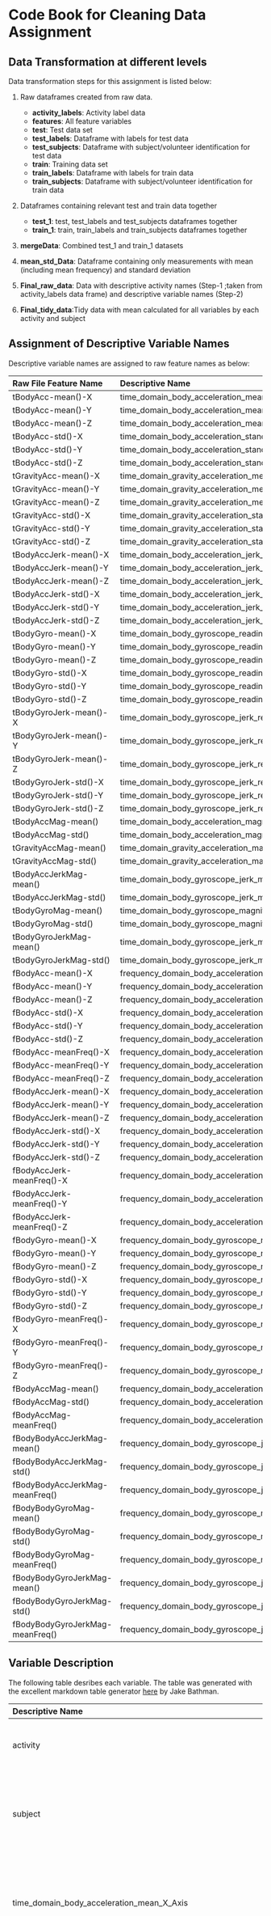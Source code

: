 # Code Book for Cleaning Data Assignment


## Data Transformation at different levels

Data transformation steps for this assignment is listed below:

1. Raw dataframes created from raw data.
   * **activity_labels**: Activity label data
   * **features**: All feature variables
   * **test**: Test data set
   * **test_labels**: Dataframe with labels for test data 
   * **test_subjects**: Dataframe with subject/volunteer identification for test data
   * **train**: Training data set
   * **train_labels**: Dataframe with labels for train data 
   * **train_subjects**: Dataframe with subject/volunteer identification for train data
   
2. Dataframes containing relevant test and train data together
   * **test_1**: test, test_labels and test_subjects dataframes together
   * **train_1**: train, train_labels and train_subjects dataframes together
   
3. **mergeData**: Combined test_1 and train_1 datasets

4.  **mean_std_Data**: Dataframe containing only measurements with mean (including mean frequency) and standard deviation

5. **Final_raw_data**: Data with descriptive activity names (Step-1 ;taken from activity_labels data frame) and descriptive variable names (Step-2)

6. **Final_tidy_data**:Tidy data with mean calculated for all variables by each activity and subject

## Assignment of Descriptive Variable Names

Descriptive variable names are assigned to raw feature names as below:

**Raw File Feature Name**|**Descriptive Name**
:-----|:-----
tBodyAcc-mean()-X|time_domain_body_acceleration_mean_X_Axis
tBodyAcc-mean()-Y|time_domain_body_acceleration_mean_Y_Axis
tBodyAcc-mean()-Z|time_domain_body_acceleration_mean_Z_Axis
tBodyAcc-std()-X|time_domain_body_acceleration_standard_deviation_X_Axis
tBodyAcc-std()-Y|time_domain_body_acceleration_standard_deviation_Y_Axis
tBodyAcc-std()-Z|time_domain_body_acceleration_standard_deviation_Z_Axis
tGravityAcc-mean()-X|time_domain_gravity_acceleration_mean_X_Axis
tGravityAcc-mean()-Y|time_domain_gravity_acceleration_mean_Y_Axis
tGravityAcc-mean()-Z|time_domain_gravity_acceleration_mean_Z_Axis
tGravityAcc-std()-X|time_domain_gravity_acceleration_standard_deviation_X_Axis
tGravityAcc-std()-Y|time_domain_gravity_acceleration_standard_deviation_Y_Axis
tGravityAcc-std()-Z|time_domain_gravity_acceleration_standard_deviation_Z_Axis
tBodyAccJerk-mean()-X|time_domain_body_acceleration_jerk_mean_X_Axis
tBodyAccJerk-mean()-Y|time_domain_body_acceleration_jerk_mean_Y_Axis
tBodyAccJerk-mean()-Z|time_domain_body_acceleration_jerk_mean_Z_Axis
tBodyAccJerk-std()-X|time_domain_body_acceleration_jerk_standard_deviation_X_Axis
tBodyAccJerk-std()-Y|time_domain_body_acceleration_jerk_standard_deviation_Y_Axis
tBodyAccJerk-std()-Z|time_domain_body_acceleration_jerk_standard_deviation_Z_Axis
tBodyGyro-mean()-X|time_domain_body_gyroscope_reading_mean_X_Axis
tBodyGyro-mean()-Y|time_domain_body_gyroscope_reading_mean_Y_Axis
tBodyGyro-mean()-Z|time_domain_body_gyroscope_reading_mean_Z_Axis
tBodyGyro-std()-X|time_domain_body_gyroscope_reading_standard_deviation_X_Axis
tBodyGyro-std()-Y|time_domain_body_gyroscope_reading_standard_deviation_Y_Axis
tBodyGyro-std()-Z|time_domain_body_gyroscope_reading_standard_deviation_Z_Axis
tBodyGyroJerk-mean()-X|time_domain_body_gyroscope_jerk_reading_mean_X_Axis
tBodyGyroJerk-mean()-Y|time_domain_body_gyroscope_jerk_reading_mean_Y_Axis
tBodyGyroJerk-mean()-Z|time_domain_body_gyroscope_jerk_reading_mean_Z_Axis
tBodyGyroJerk-std()-X|time_domain_body_gyroscope_jerk_reading_standard_deviation_X_Axis
tBodyGyroJerk-std()-Y|time_domain_body_gyroscope_jerk_reading_standard_deviation_Y_Axis
tBodyGyroJerk-std()-Z|time_domain_body_gyroscope_jerk_reading_standard_deviation_Z_Axis
tBodyAccMag-mean()|time_domain_body_acceleration_magnitude_mean
tBodyAccMag-std()|time_domain_body_acceleration_magnitude_standard_deviation
tGravityAccMag-mean()|time_domain_gravity_acceleration_magnitude_mean
tGravityAccMag-std()|time_domain_gravity_acceleration_magnitude_standard_deviation
tBodyAccJerkMag-mean()|time_domain_body_gyroscope_jerk_magnitudereading_mean
tBodyAccJerkMag-std()|time_domain_body_gyroscope_jerk_magnitudereading_standard_deviation
tBodyGyroMag-mean()|time_domain_body_gyroscope_magnitude_reading_mean
tBodyGyroMag-std()|time_domain_body_gyroscope_magnitude_reading_standard_deviation
tBodyGyroJerkMag-mean()|time_domain_body_gyroscope_jerk_magnitude_reading_mean
tBodyGyroJerkMag-std()|time_domain_body_gyroscope_jerk_magnitude_reading_standard_deviation
fBodyAcc-mean()-X|frequency_domain_body_acceleration_mean_X_Axis
fBodyAcc-mean()-Y|frequency_domain_body_acceleration_mean_Y_Axis
fBodyAcc-mean()-Z|frequency_domain_body_acceleration_mean_Z_Axis
fBodyAcc-std()-X|frequency_domain_body_acceleration_standard_deviation_X_Axis
fBodyAcc-std()-Y|frequency_domain_body_acceleration_standard_deviation_Y_Axis
fBodyAcc-std()-Z|frequency_domain_body_acceleration_standard_deviation_Z_Axis
fBodyAcc-meanFreq()-X|frequency_domain_body_acceleration_mean_frequency_X_Axis
fBodyAcc-meanFreq()-Y|frequency_domain_body_acceleration_mean_frequency_Y_Axis
fBodyAcc-meanFreq()-Z|frequency_domain_body_acceleration_mean_frequency_Z_Axis
fBodyAccJerk-mean()-X|frequency_domain_body_acceleration_jerk_mean_X_Axis
fBodyAccJerk-mean()-Y|frequency_domain_body_acceleration_jerk_mean_Y_Axis
fBodyAccJerk-mean()-Z|frequency_domain_body_acceleration_jerk_mean_Z_Axis
fBodyAccJerk-std()-X|frequency_domain_body_acceleration_jerk_standard_deviation_X_Axis
fBodyAccJerk-std()-Y|frequency_domain_body_acceleration_jerk_standard_deviation_Y_Axis
fBodyAccJerk-std()-Z|frequency_domain_body_acceleration_jerk_standard_deviation_Z_Axis
fBodyAccJerk-meanFreq()-X|frequency_domain_body_acceleration_jerk_mean_frequency_X_Axis
fBodyAccJerk-meanFreq()-Y|frequency_domain_body_acceleration_jerk_mean_frequency_Y_Axis
fBodyAccJerk-meanFreq()-Z|frequency_domain_body_acceleration_jerk_mean_frequency_Z_Axis
fBodyGyro-mean()-X|frequency_domain_body_gyroscope_reading_mean_X_Axis
fBodyGyro-mean()-Y|frequency_domain_body_gyroscope_reading_mean_Y_Axis
fBodyGyro-mean()-Z|frequency_domain_body_gyroscope_reading_mean_Z_Axis
fBodyGyro-std()-X|frequency_domain_body_gyroscope_reading_standard_deviation_X_Axis
fBodyGyro-std()-Y|frequency_domain_body_gyroscope_reading_standard_deviation_Y_Axis
fBodyGyro-std()-Z|frequency_domain_body_gyroscope_reading_standard_deviation_Z_Axis
fBodyGyro-meanFreq()-X|frequency_domain_body_gyroscope_reading_mean_frequency_X_Axis
fBodyGyro-meanFreq()-Y|frequency_domain_body_gyroscope_reading_mean_frequency_Y_Axis
fBodyGyro-meanFreq()-Z|frequency_domain_body_gyroscope_reading_mean_frequency_Z_Axis
fBodyAccMag-mean()|frequency_domain_body_acceleration_magnitude_mean
fBodyAccMag-std()|frequency_domain_body_acceleration_magnitude_standard_deviation
fBodyAccMag-meanFreq()|frequency_domain_body_acceleration_magnitude_mean_frequency
fBodyBodyAccJerkMag-mean()|frequency_domain_body_gyroscope_jerk_magnitudereading_mean
fBodyBodyAccJerkMag-std()|frequency_domain_body_gyroscope_jerk_magnitudereading_standard_deviation
fBodyBodyAccJerkMag-meanFreq()|frequency_domain_body_gyroscope_jerk_magnitudereading_mean_frequency
fBodyBodyGyroMag-mean()|frequency_domain_body_gyroscope_magnitude_reading_mean
fBodyBodyGyroMag-std()|frequency_domain_body_gyroscope_magnitude_reading_standard_deviation
fBodyBodyGyroMag-meanFreq()|frequency_domain_body_gyroscope_magnitude_reading_mean_frequency
fBodyBodyGyroJerkMag-mean()|frequency_domain_body_gyroscope_jerk_magnitude_reading_mean
fBodyBodyGyroJerkMag-std()|frequency_domain_body_gyroscope_jerk_magnitude_reading_standard_deviation
fBodyBodyGyroJerkMag-meanFreq()|frequency_domain_body_gyroscope_jerk_magnitude_reading_mean_frequency


## Variable Description

The following table desribes each variable. The table was generated with the excellent markdown table generator [here](http://jakebathman.github.io/Markdown-Table-Generator/) by Jake Bathman.

**Descriptive Name**|**Description**
:-----|:-----
activity|Activity identification among six different activities
subject|Volunteer identification among 30 different volunteers within age bracket of 19-48 years
time_domain_body_acceleration_mean_X_Axis|mean value of time domain signal captured from linear body acceleration in X-Axis
time_domain_body_acceleration_mean_Y_Axis|mean value of time domain signal captured from linear body acceleration in Y-Axis
time_domain_body_acceleration_mean_Z_Axis|mean value of time domain signal captured from linear body acceleration in Z-Axis
time_domain_body_acceleration_standard_deviation_X_Axis|standard deviation value of time domain signal captured from linear body acceleration in X-Axis
time_domain_body_acceleration_standard_deviation_Y_Axis|standard deviation value of time domain signal captured from linear body acceleration in Y-Axis
time_domain_body_acceleration_standard_deviation_Z_Axis|standard deviation value of time domain signal captured from linear body acceleration in Z-Axis
time_domain_gravity_acceleration_mean_X_Axis|mean value of time domain signal captured from gravity acceleration in X-Axis
time_domain_gravity_acceleration_mean_Y_Axis|mean value of time domain signal captured from gravity acceleration in Y-Axis
time_domain_gravity_acceleration_mean_Z_Axis|mean value of time domain signal captured from gravity acceleration in Z-Axis
time_domain_gravity_acceleration_standard_deviation_X_Axis|standard deviation value of time domain signal captured from gravity acceleration in X-Axis
time_domain_gravity_acceleration_standard_deviation_Y_Axis|standard deviation value of time domain signal captured from gravity acceleration in Y-Axis
time_domain_gravity_acceleration_standard_deviation_Z_Axis|standard deviation value of time domain signal captured from gravity acceleration in Z-Axis
time_domain_body_acceleration_jerk_mean_X_Axis|mean value of time domain jerk signal captured from  body acceleration in X-Axis
time_domain_body_acceleration_jerk_mean_Y_Axis|mean value of time domain jerk signal captured from  body acceleration in Y-Axis
time_domain_body_acceleration_jerk_mean_Z_Axis|mean value of time domain jerk signal captured from  body acceleration in Z-Axis
time_domain_body_acceleration_jerk_standard_deviation_X_Axis|standard deviation value of time domain jerk signal captured from  body acceleration in X-Axis
time_domain_body_acceleration_jerk_standard_deviation_Y_Axis|standard deviation value of time domain jerk signal captured from  body acceleration in Y-Axis
time_domain_body_acceleration_jerk_standard_deviation_Z_Axis|standard deviation value of time domain jerk signal captured from  body acceleration in Z-Axis
time_domain_body_gyroscope_reading_mean_X_Axis|mean value of time domain signal captured from angular body velocity in X-Axis
time_domain_body_gyroscope_reading_mean_Y_Axis|mean value of time domain signal captured from angular body velocity in Y-Axis
time_domain_body_gyroscope_reading_mean_Z_Axis|mean value of time domain signal captured from angular body velocity in Z-Axis
time_domain_body_gyroscope_reading_standard_deviation_X_Axis|standard deviation value of time domain signal captured from angular body velocity in X-Axis
time_domain_body_gyroscope_reading_standard_deviation_Y_Axis|standard deviation value of time domain signal captured from angular body velocity in Y-Axis
time_domain_body_gyroscope_reading_standard_deviation_Z_Axis|standard deviation value of time domain signal captured from angular body velocity in Z-Axis
time_domain_body_gyroscope_jerk_reading_mean_X_Axis|mean value of time domain jerk signal captured from  body velocity in X-Axis
time_domain_body_gyroscope_jerk_reading_mean_Y_Axis|mean value of time domain jerk signal captured from  body velocity in Y-Axis
time_domain_body_gyroscope_jerk_reading_mean_Z_Axis|mean value of time domain jerk signal captured from  body velocity in Z-Axis
time_domain_body_gyroscope_jerk_reading_standard_deviation_X_Axis|standard deviation value of time domain jerk signal captured from  body velocity in X-Axis
time_domain_body_gyroscope_jerk_reading_standard_deviation_Y_Axis|standard deviation value of time domain jerk signal captured from  body velocity in Y-Axis
time_domain_body_gyroscope_jerk_reading_standard_deviation_Z_Axis|standard deviation value of time domain jerk signal captured from  body velocity in Z-Axis
time_domain_body_acceleration_magnitude_mean|mean value of time domain magnitude of body acceleration signals
time_domain_body_acceleration_magnitude_standard_deviation|standard deviation value of time domain magnitude of body acceleration signals
time_domain_gravity_acceleration_magnitude_mean|mean value of time domain magnitude of gravity acceleration signals
time_domain_gravity_acceleration_magnitude_standard_deviation|standard deviation value of time domain magnitude of gravity acceleration signals
time_domain_body_gyroscope_jerk_magnitudereading_mean|mean value of time domain magnitude of body acceleration jerk signals
time_domain_body_gyroscope_jerk_magnitudereading_standard_deviation|standard deviation value of time domain magnitude of body acceleration jerk signals
time_domain_body_gyroscope_magnitude_reading_mean|mean value of time domain magnitude of body anglular velocity signals
time_domain_body_gyroscope_magnitude_reading_standard_deviation|standard deviation value of time domain magnitude of body angular velocity signals
time_domain_body_gyroscope_jerk_magnitude_reading_mean|mean value of time domain magnitude of body anglular velocity jerk signals
time_domain_body_gyroscope_jerk_magnitude_reading_standard_deviation|standard deviation value of time domain magnitude of body angular velocity jerk signals
frequency_domain_body_acceleration_mean_X_Axis|mean value of frequency domain signal captured from linear body acceleration in X-Axis
frequency_domain_body_acceleration_mean_Y_Axis|mean value of frequency domain signal captured from linear body acceleration in Y-Axis
frequency_domain_body_acceleration_mean_Z_Axis|mean value of frequency domain signal captured from linear body acceleration in Z-Axis
frequency_domain_body_acceleration_standard_deviation_X_Axis|standard deviation value of frequency domain signal captured from linear body acceleration in X-Axis
frequency_domain_body_acceleration_standard_deviation_Y_Axis|standard deviation value of frequency domain signal captured from linear body acceleration in Y-Axis
frequency_domain_body_acceleration_standard_deviation_Z_Axis|standard deviation value of frequency domain signal captured from linear body acceleration in Z-Axis
frequency_domain_body_acceleration_mean_frequency_X_Axis|mean frequency of frequency domain signal captured from linear body acceleration in X-Axis
frequency_domain_body_acceleration_mean_frequency_Y_Axis|mean frequency of frequency domain signal captured from linear body acceleration in Y-Axis
frequency_domain_body_acceleration_mean_frequency_Z_Axis|mean frequency of frequency domain signal captured from linear body acceleration in Z-Axis
frequency_domain_body_acceleration_jerk_mean_X_Axis|mean value of frequency domain jerk signal captured from  body acceleration in X-Axis
frequency_domain_body_acceleration_jerk_mean_Y_Axis|mean value of frequency domain jerk signal captured from  body acceleration in Y-Axis
frequency_domain_body_acceleration_jerk_mean_Z_Axis|mean value of frequency domain jerk signal captured from  body acceleration in Z-Axis
frequency_domain_body_acceleration_jerk_standard_deviation_X_Axis|standard deviation value of frequency domain jerk signal captured from  body acceleration in X-Axis
frequency_domain_body_acceleration_jerk_standard_deviation_Y_Axis|standard deviation value of frequency domain jerk signal captured from  body acceleration in Y-Axis
frequency_domain_body_acceleration_jerk_standard_deviation_Z_Axis|standard deviation value of frequency domain jerk signal captured from  body acceleration in Z-Axis
frequency_domain_body_acceleration_jerk_mean_frequency_X_Axis|mean frequency of frequency domain jerk signal captured from  body acceleration in X-Axis
frequency_domain_body_acceleration_jerk_mean_frequency_Y_Axis|mean frequency of frequency domain jerk signal captured from  body acceleration in Y-Axis
frequency_domain_body_acceleration_jerk_mean_frequency_Z_Axis|mean frequency of frequency domain jerk signal captured from  body acceleration in Z-Axis
frequency_domain_body_gyroscope_reading_mean_X_Axis|mean value of frequency domain signal captured from angular body velocity in X-Axis
frequency_domain_body_gyroscope_reading_mean_Y_Axis|mean value of frequency domain signal captured from angular body velocity in Y-Axis
frequency_domain_body_gyroscope_reading_mean_Z_Axis|mean value of frequency domain signal captured from angular body velocity in Z-Axis
frequency_domain_body_gyroscope_reading_standard_deviation_X_Axis|standard deviation value of frequency domain signal captured from angular body velocity in X-Axis
frequency_domain_body_gyroscope_reading_standard_deviation_Y_Axis|standard deviation value of frequency domain signal captured from angular body velocity in Y-Axis
frequency_domain_body_gyroscope_reading_standard_deviation_Z_Axis|standard deviation value of frequency domain signal captured from angular body velocity in Z-Axis
frequency_domain_body_gyroscope_reading_mean_frequency_X_Axis|mean frequency of frequency domain signal captured from angular body velocity in X-Axis
frequency_domain_body_gyroscope_reading_mean_frequency_Y_Axis|mean frequency of frequency domain signal captured from angular body velocity in Y-Axis
frequency_domain_body_gyroscope_reading_mean_frequency_Z_Axis|mean frequency of frequency domain signal captured from angular body velocity in Z-Axis
frequency_domain_body_acceleration_magnitude_mean|mean value of frequency domain magnitude of body acceleration signals
frequency_domain_body_acceleration_magnitude_standard_deviation|standard deviation value of frequency domain magnitude of body acceleration signals
frequency_domain_body_acceleration_magnitude_mean_frequency|mean frequency of frequency domain magnitude of body acceleration signals
frequency_domain_body_gyroscope_jerk_magnitudereading_mean|mean value of frequency domain magnitude of body acceleration jerk signals
frequency_domain_body_gyroscope_jerk_magnitudereading_standard_deviation|standard deviation value of frequency domain magnitude of body acceleration jerk signals
frequency_domain_body_gyroscope_jerk_magnitudereading_mean_frequency|mean frequency of frequency domain magnitude of body acceleration jerk signals
frequency_domain_body_gyroscope_magnitude_reading_mean|mean value of frequency domain magnitude of body anglular velocity signals
frequency_domain_body_gyroscope_magnitude_reading_standard_deviation|standard deviation value of frequency domain magnitude of body angular velocity signals
frequency_domain_body_gyroscope_magnitude_reading_mean_frequency|mean frequency of frequency domain magnitude of body anglular velocity signals
frequency_domain_body_gyroscope_jerk_magnitude_reading_mean|mean value of frequency domain magnitude of body anglular velocity jerk signals
frequency_domain_body_gyroscope_jerk_magnitude_reading_standard_deviation|standard deviation value of frequency domain magnitude of body angular velocity jerk signals
frequency_domain_body_gyroscope_jerk_magnitude_reading_mean_frequency|mean frequency of frequency domain magnitude of body anglular velocity jerk signals


## Variable Details

Variable details generated with the help of excellent [memisc package](https://cran.r-project.org/web/packages/memisc/index.html).

=================================================================================

   activity

---------------------------------------------------------------------------------

   Storage mode: integer
   Factor with 6 levels

        Values and labels    N    Percent 
                                          
   1 'LAYING'               30   16.7     
   2 'SITTING'              30   16.7     
   3 'STANDING'             30   16.7     
   4 'WALKING'              30   16.7     
   5 'WALKING_DOWNSTAIRS'   30   16.7     
   6 'WALKING_UPSTAIRS'     30   16.7     

=================================================================================

   subject

---------------------------------------------------------------------------------

   Storage mode: integer
   Factor with 30 levels

   Values and labels   N   Percent
                                  
              1 '1'    6   3.3    
              2 '2'    6   3.3    
              3 '3'    6   3.3    
              4 '4'    6   3.3    
              5 '5'    6   3.3    
              6 '6'    6   3.3    
              7 '7'    6   3.3    
              8 '8'    6   3.3    
              9 '9'    6   3.3    
             10 '10'   6   3.3    
             11 '11'   6   3.3    
             12 '12'   6   3.3    
             13 '13'   6   3.3    
             14 '14'   6   3.3    
             15 '15'   6   3.3    
             16 '16'   6   3.3    
             17 '17'   6   3.3    
             18 '18'   6   3.3    
             19 '19'   6   3.3    
             20 '20'   6   3.3    
             21 '21'   6   3.3    
             22 '22'   6   3.3    
             23 '23'   6   3.3    
             24 '24'   6   3.3    
             25 '25'   6   3.3    
             26 '26'   6   3.3    
             27 '27'   6   3.3    
             28 '28'   6   3.3    
             29 '29'   6   3.3    
             30 '30'   6   3.3    

=================================================================================

   time_domain_body_acceleration_mean_X_Axis

---------------------------------------------------------------------------------

   Storage mode: double

          Min.:  0.222
       1st Qu.:  0.271
        Median:  0.277
          Mean:  0.274
       3rd Qu.:  0.280
          Max.:  0.301

=================================================================================

   time_domain_body_acceleration_mean_Y_Axis

---------------------------------------------------------------------------------

   Storage mode: double

          Min.:  -0.041
       1st Qu.:  -0.020
        Median:  -0.017
          Mean:  -0.018
       3rd Qu.:  -0.015
          Max.:  -0.001

=================================================================================

   time_domain_body_acceleration_mean_Z_Axis

---------------------------------------------------------------------------------

   Storage mode: double

          Min.:  -0.153
       1st Qu.:  -0.112
        Median:  -0.108
          Mean:  -0.109
       3rd Qu.:  -0.104
          Max.:  -0.075

=================================================================================

   time_domain_body_acceleration_standard_deviation_X_Axis

---------------------------------------------------------------------------------

   Storage mode: double

          Min.:  -0.996
       1st Qu.:  -0.980
        Median:  -0.753
          Mean:  -0.558
       3rd Qu.:  -0.198
          Max.:   0.627

=================================================================================

   time_domain_body_acceleration_standard_deviation_Y_Axis

---------------------------------------------------------------------------------

   Storage mode: double

          Min.:  -0.990
       1st Qu.:  -0.942
        Median:  -0.509
          Mean:  -0.460
       3rd Qu.:  -0.031
          Max.:   0.617

=================================================================================

   time_domain_body_acceleration_standard_deviation_Z_Axis

---------------------------------------------------------------------------------

   Storage mode: double

          Min.:  -0.988
       1st Qu.:  -0.950
        Median:  -0.652
          Mean:  -0.576
       3rd Qu.:  -0.231
          Max.:   0.609

=================================================================================

   time_domain_gravity_acceleration_mean_X_Axis

---------------------------------------------------------------------------------

   Storage mode: double

          Min.:  -0.680
       1st Qu.:   0.838
        Median:   0.921
          Mean:   0.697
       3rd Qu.:   0.943
          Max.:   0.975

=================================================================================

   time_domain_gravity_acceleration_mean_Y_Axis

---------------------------------------------------------------------------------

   Storage mode: double

          Min.:  -0.480
       1st Qu.:  -0.233
        Median:  -0.128
          Mean:  -0.016
       3rd Qu.:   0.088
          Max.:   0.957

=================================================================================

   time_domain_gravity_acceleration_mean_Z_Axis

---------------------------------------------------------------------------------

   Storage mode: double

          Min.:  -0.495
       1st Qu.:  -0.117
        Median:   0.024
          Mean:   0.074
       3rd Qu.:   0.149
          Max.:   0.958

=================================================================================

   time_domain_gravity_acceleration_standard_deviation_X_Axis

---------------------------------------------------------------------------------

   Storage mode: double

          Min.:  -0.997
       1st Qu.:  -0.982
        Median:  -0.969
          Mean:  -0.964
       3rd Qu.:  -0.951
          Max.:  -0.830

=================================================================================

   time_domain_gravity_acceleration_standard_deviation_Y_Axis

---------------------------------------------------------------------------------

   Storage mode: double

          Min.:  -0.994
       1st Qu.:  -0.971
        Median:  -0.959
          Mean:  -0.952
       3rd Qu.:  -0.937
          Max.:  -0.644

=================================================================================

   time_domain_gravity_acceleration_standard_deviation_Z_Axis

---------------------------------------------------------------------------------

   Storage mode: double

          Min.:  -0.991
       1st Qu.:  -0.961
        Median:  -0.945
          Mean:  -0.936
       3rd Qu.:  -0.918
          Max.:  -0.610

=================================================================================

   time_domain_body_acceleration_jerk_mean_X_Axis

---------------------------------------------------------------------------------

   Storage mode: double

          Min.:  0.043
       1st Qu.:  0.074
        Median:  0.076
          Mean:  0.079
       3rd Qu.:  0.083
          Max.:  0.130

=================================================================================

   time_domain_body_acceleration_jerk_mean_Y_Axis

---------------------------------------------------------------------------------

   Storage mode: double

          Min.:  -0.039
       1st Qu.:   0.000
        Median:   0.009
          Mean:   0.008
       3rd Qu.:   0.013
          Max.:   0.057

=================================================================================

   time_domain_body_acceleration_jerk_mean_Z_Axis

---------------------------------------------------------------------------------

   Storage mode: double

          Min.:  -0.067
       1st Qu.:  -0.011
        Median:  -0.004
          Mean:  -0.005
       3rd Qu.:   0.002
          Max.:   0.038

=================================================================================

   time_domain_body_acceleration_jerk_standard_deviation_X_Axis

---------------------------------------------------------------------------------

   Storage mode: double

          Min.:  -0.995
       1st Qu.:  -0.983
        Median:  -0.810
          Mean:  -0.595
       3rd Qu.:  -0.223
          Max.:   0.544

=================================================================================

   time_domain_body_acceleration_jerk_standard_deviation_Y_Axis

---------------------------------------------------------------------------------

   Storage mode: double

          Min.:  -0.990
       1st Qu.:  -0.972
        Median:  -0.776
          Mean:  -0.565
       3rd Qu.:  -0.148
          Max.:   0.355

=================================================================================

   time_domain_body_acceleration_jerk_standard_deviation_Z_Axis

---------------------------------------------------------------------------------

   Storage mode: double

          Min.:  -0.993
       1st Qu.:  -0.983
        Median:  -0.884
          Mean:  -0.736
       3rd Qu.:  -0.512
          Max.:   0.031

=================================================================================

   time_domain_body_gyroscope_reading_mean_X_Axis

---------------------------------------------------------------------------------

   Storage mode: double

          Min.:  -0.206
       1st Qu.:  -0.047
        Median:  -0.029
          Mean:  -0.032
       3rd Qu.:  -0.017
          Max.:   0.193

=================================================================================

   time_domain_body_gyroscope_reading_mean_Y_Axis

---------------------------------------------------------------------------------

   Storage mode: double

          Min.:  -0.204
       1st Qu.:  -0.090
        Median:  -0.073
          Mean:  -0.074
       3rd Qu.:  -0.061
          Max.:   0.027

=================================================================================

   time_domain_body_gyroscope_reading_mean_Z_Axis

---------------------------------------------------------------------------------

   Storage mode: double

          Min.:  -0.072
       1st Qu.:   0.075
        Median:   0.085
          Mean:   0.087
       3rd Qu.:   0.102
          Max.:   0.179

=================================================================================

   time_domain_body_gyroscope_reading_standard_deviation_X_Axis

---------------------------------------------------------------------------------

   Storage mode: double

          Min.:  -0.994
       1st Qu.:  -0.973
        Median:  -0.789
          Mean:  -0.692
       3rd Qu.:  -0.441
          Max.:   0.268

=================================================================================

   time_domain_body_gyroscope_reading_standard_deviation_Y_Axis

---------------------------------------------------------------------------------

   Storage mode: double

          Min.:  -0.994
       1st Qu.:  -0.963
        Median:  -0.802
          Mean:  -0.653
       3rd Qu.:  -0.420
          Max.:   0.477

=================================================================================

   time_domain_body_gyroscope_reading_standard_deviation_Z_Axis

---------------------------------------------------------------------------------

   Storage mode: double

          Min.:  -0.986
       1st Qu.:  -0.961
        Median:  -0.801
          Mean:  -0.616
       3rd Qu.:  -0.311
          Max.:   0.565

=================================================================================

   time_domain_body_gyroscope_jerk_reading_mean_X_Axis

---------------------------------------------------------------------------------

   Storage mode: double

          Min.:  -0.157
       1st Qu.:  -0.103
        Median:  -0.099
          Mean:  -0.096
       3rd Qu.:  -0.091
          Max.:  -0.022

=================================================================================

   time_domain_body_gyroscope_jerk_reading_mean_Y_Axis

---------------------------------------------------------------------------------

   Storage mode: double

          Min.:  -0.077
       1st Qu.:  -0.046
        Median:  -0.041
          Mean:  -0.043
       3rd Qu.:  -0.038
          Max.:  -0.013

=================================================================================

   time_domain_body_gyroscope_jerk_reading_mean_Z_Axis

---------------------------------------------------------------------------------

   Storage mode: double

          Min.:  -0.092
       1st Qu.:  -0.062
        Median:  -0.053
          Mean:  -0.055
       3rd Qu.:  -0.049
          Max.:  -0.007

=================================================================================

   time_domain_body_gyroscope_jerk_reading_standard_deviation_X_Axis

---------------------------------------------------------------------------------

   Storage mode: double

          Min.:  -0.997
       1st Qu.:  -0.980
        Median:  -0.840
          Mean:  -0.704
       3rd Qu.:  -0.463
          Max.:   0.179

=================================================================================

   time_domain_body_gyroscope_jerk_reading_standard_deviation_Y_Axis

---------------------------------------------------------------------------------

   Storage mode: double

          Min.:  -0.997
       1st Qu.:  -0.983
        Median:  -0.894
          Mean:  -0.764
       3rd Qu.:  -0.586
          Max.:   0.296

=================================================================================

   time_domain_body_gyroscope_jerk_reading_standard_deviation_Z_Axis

---------------------------------------------------------------------------------

   Storage mode: double

          Min.:  -0.995
       1st Qu.:  -0.985
        Median:  -0.861
          Mean:  -0.710
       3rd Qu.:  -0.474
          Max.:   0.193

=================================================================================

   time_domain_body_acceleration_magnitude_mean

---------------------------------------------------------------------------------

   Storage mode: double

          Min.:  -0.986
       1st Qu.:  -0.957
        Median:  -0.483
          Mean:  -0.497
       3rd Qu.:  -0.092
          Max.:   0.645

=================================================================================

   time_domain_body_acceleration_magnitude_standard_deviation

---------------------------------------------------------------------------------

   Storage mode: double

          Min.:  -0.986
       1st Qu.:  -0.943
        Median:  -0.607
          Mean:  -0.544
       3rd Qu.:  -0.209
          Max.:   0.428

=================================================================================

   time_domain_gravity_acceleration_magnitude_mean

---------------------------------------------------------------------------------

   Storage mode: double

          Min.:  -0.986
       1st Qu.:  -0.957
        Median:  -0.483
          Mean:  -0.497
       3rd Qu.:  -0.092
          Max.:   0.645

=================================================================================

   time_domain_gravity_acceleration_magnitude_standard_deviation

---------------------------------------------------------------------------------

   Storage mode: double

          Min.:  -0.986
       1st Qu.:  -0.943
        Median:  -0.607
          Mean:  -0.544
       3rd Qu.:  -0.209
          Max.:   0.428

=================================================================================

   time_domain_body_gyroscope_jerk_magnitudereading_mean

---------------------------------------------------------------------------------

   Storage mode: double

          Min.:  -0.993
       1st Qu.:  -0.981
        Median:  -0.817
          Mean:  -0.608
       3rd Qu.:  -0.246
          Max.:   0.434

=================================================================================

   time_domain_body_gyroscope_jerk_magnitudereading_standard_deviation

---------------------------------------------------------------------------------

   Storage mode: double

          Min.:  -0.995
       1st Qu.:  -0.977
        Median:  -0.801
          Mean:  -0.584
       3rd Qu.:  -0.217
          Max.:   0.451

=================================================================================

   time_domain_body_gyroscope_magnitude_reading_mean

---------------------------------------------------------------------------------

   Storage mode: double

          Min.:  -0.981
       1st Qu.:  -0.946
        Median:  -0.655
          Mean:  -0.565
       3rd Qu.:  -0.216
          Max.:   0.418

=================================================================================

   time_domain_body_gyroscope_magnitude_reading_standard_deviation

---------------------------------------------------------------------------------

   Storage mode: double

          Min.:  -0.981
       1st Qu.:  -0.948
        Median:  -0.742
          Mean:  -0.630
       3rd Qu.:  -0.360
          Max.:   0.300

=================================================================================

   time_domain_body_gyroscope_jerk_magnitude_reading_mean

---------------------------------------------------------------------------------

   Storage mode: double

          Min.:  -0.997
       1st Qu.:  -0.985
        Median:  -0.865
          Mean:  -0.736
       3rd Qu.:  -0.512
          Max.:   0.088

=================================================================================

   time_domain_body_gyroscope_jerk_magnitude_reading_standard_deviation

---------------------------------------------------------------------------------

   Storage mode: double

          Min.:  -0.998
       1st Qu.:  -0.980
        Median:  -0.881
          Mean:  -0.755
       3rd Qu.:  -0.577
          Max.:   0.250

=================================================================================

   frequency_domain_body_acceleration_mean_X_Axis

---------------------------------------------------------------------------------

   Storage mode: double

          Min.:  -0.995
       1st Qu.:  -0.979
        Median:  -0.769
          Mean:  -0.576
       3rd Qu.:  -0.217
          Max.:   0.537

=================================================================================

   frequency_domain_body_acceleration_mean_Y_Axis

---------------------------------------------------------------------------------

   Storage mode: double

          Min.:  -0.989
       1st Qu.:  -0.954
        Median:  -0.595
          Mean:  -0.489
       3rd Qu.:  -0.063
          Max.:   0.524

=================================================================================

   frequency_domain_body_acceleration_mean_Z_Axis

---------------------------------------------------------------------------------

   Storage mode: double

          Min.:  -0.989
       1st Qu.:  -0.962
        Median:  -0.724
          Mean:  -0.630
       3rd Qu.:  -0.318
          Max.:   0.281

=================================================================================

   frequency_domain_body_acceleration_standard_deviation_X_Axis

---------------------------------------------------------------------------------

   Storage mode: double

          Min.:  -0.997
       1st Qu.:  -0.982
        Median:  -0.747
          Mean:  -0.552
       3rd Qu.:  -0.197
          Max.:   0.659

=================================================================================

   frequency_domain_body_acceleration_standard_deviation_Y_Axis

---------------------------------------------------------------------------------

   Storage mode: double

          Min.:  -0.991
       1st Qu.:  -0.940
        Median:  -0.513
          Mean:  -0.481
       3rd Qu.:  -0.079
          Max.:   0.560

=================================================================================

   frequency_domain_body_acceleration_standard_deviation_Z_Axis

---------------------------------------------------------------------------------

   Storage mode: double

          Min.:  -0.987
       1st Qu.:  -0.946
        Median:  -0.644
          Mean:  -0.582
       3rd Qu.:  -0.265
          Max.:   0.687

=================================================================================

   frequency_domain_body_acceleration_mean_frequency_X_Axis

---------------------------------------------------------------------------------

   Storage mode: double

          Min.:  -0.636
       1st Qu.:  -0.392
        Median:  -0.257
          Mean:  -0.232
       3rd Qu.:  -0.061
          Max.:   0.159

=================================================================================

   frequency_domain_body_acceleration_mean_frequency_Y_Axis

---------------------------------------------------------------------------------

   Storage mode: double

          Min.:  -0.380
       1st Qu.:  -0.081
        Median:   0.008
          Mean:   0.012
       3rd Qu.:   0.086
          Max.:   0.467

=================================================================================

   frequency_domain_body_acceleration_mean_frequency_Z_Axis

---------------------------------------------------------------------------------

   Storage mode: double

          Min.:  -0.520
       1st Qu.:  -0.036
        Median:   0.066
          Mean:   0.044
       3rd Qu.:   0.175
          Max.:   0.403

=================================================================================

   frequency_domain_body_acceleration_jerk_mean_X_Axis

---------------------------------------------------------------------------------

   Storage mode: double

          Min.:  -0.995
       1st Qu.:  -0.983
        Median:  -0.813
          Mean:  -0.614
       3rd Qu.:  -0.282
          Max.:   0.474

=================================================================================

   frequency_domain_body_acceleration_jerk_mean_Y_Axis

---------------------------------------------------------------------------------

   Storage mode: double

          Min.:  -0.989
       1st Qu.:  -0.973
        Median:  -0.782
          Mean:  -0.588
       3rd Qu.:  -0.196
          Max.:   0.277

=================================================================================

   frequency_domain_body_acceleration_jerk_mean_Z_Axis

---------------------------------------------------------------------------------

   Storage mode: double

          Min.:  -0.992
       1st Qu.:  -0.980
        Median:  -0.871
          Mean:  -0.714
       3rd Qu.:  -0.470
          Max.:   0.158

=================================================================================

   frequency_domain_body_acceleration_jerk_standard_deviation_X_Axis

---------------------------------------------------------------------------------

   Storage mode: double

          Min.:  -0.995
       1st Qu.:  -0.985
        Median:  -0.825
          Mean:  -0.612
       3rd Qu.:  -0.248
          Max.:   0.477

=================================================================================

   frequency_domain_body_acceleration_jerk_standard_deviation_Y_Axis

---------------------------------------------------------------------------------

   Storage mode: double

          Min.:  -0.990
       1st Qu.:  -0.974
        Median:  -0.785
          Mean:  -0.571
       3rd Qu.:  -0.169
          Max.:   0.350

=================================================================================

   frequency_domain_body_acceleration_jerk_standard_deviation_Z_Axis

---------------------------------------------------------------------------------

   Storage mode: double

          Min.:  -0.993
       1st Qu.:  -0.984
        Median:  -0.895
          Mean:  -0.756
       3rd Qu.:  -0.544
          Max.:  -0.006

=================================================================================

   frequency_domain_body_acceleration_jerk_mean_frequency_X_Axis

---------------------------------------------------------------------------------

   Storage mode: double

          Min.:  -0.576
       1st Qu.:  -0.290
        Median:  -0.061
          Mean:  -0.069
       3rd Qu.:   0.177
          Max.:   0.331

=================================================================================

   frequency_domain_body_acceleration_jerk_mean_frequency_Y_Axis

---------------------------------------------------------------------------------

   Storage mode: double

          Min.:  -0.602
       1st Qu.:  -0.398
        Median:  -0.232
          Mean:  -0.228
       3rd Qu.:  -0.047
          Max.:   0.196

=================================================================================

   frequency_domain_body_acceleration_jerk_mean_frequency_Z_Axis

---------------------------------------------------------------------------------

   Storage mode: double

          Min.:  -0.628
       1st Qu.:  -0.309
        Median:  -0.092
          Mean:  -0.138
       3rd Qu.:   0.039
          Max.:   0.230

=================================================================================

   frequency_domain_body_gyroscope_reading_mean_X_Axis

---------------------------------------------------------------------------------

   Storage mode: double

          Min.:  -0.993
       1st Qu.:  -0.970
        Median:  -0.730
          Mean:  -0.637
       3rd Qu.:  -0.339
          Max.:   0.475

=================================================================================

   frequency_domain_body_gyroscope_reading_mean_Y_Axis

---------------------------------------------------------------------------------

   Storage mode: double

          Min.:  -0.994
       1st Qu.:  -0.970
        Median:  -0.814
          Mean:  -0.677
       3rd Qu.:  -0.446
          Max.:   0.329

=================================================================================

   frequency_domain_body_gyroscope_reading_mean_Z_Axis

---------------------------------------------------------------------------------

   Storage mode: double

          Min.:  -0.986
       1st Qu.:  -0.962
        Median:  -0.791
          Mean:  -0.604
       3rd Qu.:  -0.263
          Max.:   0.492

=================================================================================

   frequency_domain_body_gyroscope_reading_standard_deviation_X_Axis

---------------------------------------------------------------------------------

   Storage mode: double

          Min.:  -0.995
       1st Qu.:  -0.975
        Median:  -0.809
          Mean:  -0.711
       3rd Qu.:  -0.481
          Max.:   0.197

=================================================================================

   frequency_domain_body_gyroscope_reading_standard_deviation_Y_Axis

---------------------------------------------------------------------------------

   Storage mode: double

          Min.:  -0.994
       1st Qu.:  -0.960
        Median:  -0.796
          Mean:  -0.645
       3rd Qu.:  -0.415
          Max.:   0.646

=================================================================================

   frequency_domain_body_gyroscope_reading_standard_deviation_Z_Axis

---------------------------------------------------------------------------------

   Storage mode: double

          Min.:  -0.987
       1st Qu.:  -0.964
        Median:  -0.822
          Mean:  -0.658
       3rd Qu.:  -0.392
          Max.:   0.522

=================================================================================

   frequency_domain_body_gyroscope_reading_mean_frequency_X_Axis

---------------------------------------------------------------------------------

   Storage mode: double

          Min.:  -0.396
       1st Qu.:  -0.213
        Median:  -0.116
          Mean:  -0.105
       3rd Qu.:   0.003
          Max.:   0.249

=================================================================================

   frequency_domain_body_gyroscope_reading_mean_frequency_Y_Axis

---------------------------------------------------------------------------------

   Storage mode: double

          Min.:  -0.667
       1st Qu.:  -0.294
        Median:  -0.158
          Mean:  -0.167
       3rd Qu.:  -0.043
          Max.:   0.273

=================================================================================

   frequency_domain_body_gyroscope_reading_mean_frequency_Z_Axis

---------------------------------------------------------------------------------

   Storage mode: double

          Min.:  -0.507
       1st Qu.:  -0.155
        Median:  -0.051
          Mean:  -0.057
       3rd Qu.:   0.042
          Max.:   0.377

=================================================================================

   frequency_domain_body_acceleration_magnitude_mean

---------------------------------------------------------------------------------

   Storage mode: double

          Min.:  -0.987
       1st Qu.:  -0.956
        Median:  -0.670
          Mean:  -0.537
       3rd Qu.:  -0.162
          Max.:   0.587

=================================================================================

   frequency_domain_body_acceleration_magnitude_standard_deviation

---------------------------------------------------------------------------------

   Storage mode: double

          Min.:  -0.988
       1st Qu.:  -0.945
        Median:  -0.651
          Mean:  -0.621
       3rd Qu.:  -0.365
          Max.:   0.179

=================================================================================

   frequency_domain_body_acceleration_magnitude_mean_frequency

---------------------------------------------------------------------------------

   Storage mode: double

          Min.:  -0.312
       1st Qu.:  -0.015
        Median:   0.081
          Mean:   0.076
       3rd Qu.:   0.174
          Max.:   0.436

=================================================================================

   frequency_domain_body_gyroscope_jerk_magnitudereading_mean

---------------------------------------------------------------------------------

   Storage mode: double

          Min.:  -0.994
       1st Qu.:  -0.977
        Median:  -0.794
          Mean:  -0.576
       3rd Qu.:  -0.187
          Max.:   0.538

=================================================================================

   frequency_domain_body_gyroscope_jerk_magnitudereading_standard_deviation

---------------------------------------------------------------------------------

   Storage mode: double

          Min.:  -0.994
       1st Qu.:  -0.975
        Median:  -0.813
          Mean:  -0.599
       3rd Qu.:  -0.267
          Max.:   0.316

=================================================================================

   frequency_domain_body_gyroscope_jerk_magnitudereading_mean_frequency

---------------------------------------------------------------------------------

   Storage mode: double

          Min.:  -0.125
       1st Qu.:   0.045
        Median:   0.172
          Mean:   0.163
       3rd Qu.:   0.276
          Max.:   0.488

=================================================================================

   frequency_domain_body_gyroscope_magnitude_reading_mean

---------------------------------------------------------------------------------

   Storage mode: double

          Min.:  -0.987
       1st Qu.:  -0.962
        Median:  -0.766
          Mean:  -0.667
       3rd Qu.:  -0.409
          Max.:   0.204

=================================================================================

   frequency_domain_body_gyroscope_magnitude_reading_standard_deviation

---------------------------------------------------------------------------------

   Storage mode: double

          Min.:  -0.981
       1st Qu.:  -0.949
        Median:  -0.773
          Mean:  -0.672
       3rd Qu.:  -0.428
          Max.:   0.237

=================================================================================

   frequency_domain_body_gyroscope_magnitude_reading_mean_frequency

---------------------------------------------------------------------------------

   Storage mode: double

          Min.:  -0.457
       1st Qu.:  -0.170
        Median:  -0.054
          Mean:  -0.036
       3rd Qu.:   0.082
          Max.:   0.410

=================================================================================

   frequency_domain_body_gyroscope_jerk_magnitude_reading_mean

---------------------------------------------------------------------------------

   Storage mode: double

          Min.:  -0.998
       1st Qu.:  -0.981
        Median:  -0.878
          Mean:  -0.756
       3rd Qu.:  -0.583
          Max.:   0.147

=================================================================================

   frequency_domain_body_gyroscope_jerk_magnitude_reading_standard_deviation

---------------------------------------------------------------------------------

   Storage mode: double

          Min.:  -0.998
       1st Qu.:  -0.980
        Median:  -0.894
          Mean:  -0.772
       3rd Qu.:  -0.608
          Max.:   0.288

=================================================================================

   frequency_domain_body_gyroscope_jerk_magnitude_reading_mean_frequency

---------------------------------------------------------------------------------

   Storage mode: double

          Min.:  -0.183
       1st Qu.:   0.054
        Median:   0.112
          Mean:   0.126
       3rd Qu.:   0.208
          Max.:   0.426

